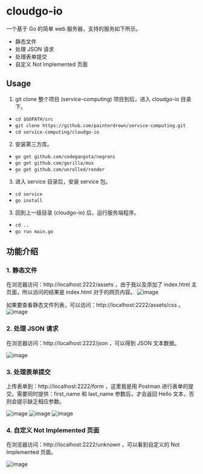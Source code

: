 # cloudgo-io

一个基于 Go 的简单 web 服务器，支持的服务如下所示。
  - 静态文件
  - 处理 JSON 请求
  - 处理表单提交
  - 自定义 Not Implemented 页面

## Usage

1. git clone 整个项目 (service-computing) 项目到后，进入 cloudgo-io 目录下。
  - `cd $GOPATH/src`
  - `git clone https://github.com/painterdrown/service-computing.git`
  - `cd service-computing/cloudgo-io`

2. 安装第三方库。
  - `go get github.com/codegangsta/negroni`
  - `go get github.com/gorilla/mux`
  - `go get github.com/unrolled/render`

3. 进入 service 目录后，安装 service 包。
  - `cd service`
  - `go install`

3. 回到上一级目录 (cloudgo-io) 后，运行服务端程序。
  - `cd ..`
  - `go run main.go`

## 功能介绍

### 1. 静态文件

在浏览器访问：http://localhost:2222/assets ，由于我以及添加了 index.html 主页面，所以访问的结果是 index.html 对于的网页内容。
![image](README/1.1.png)

如果要查看静态文件列表，可以访问：http://localhost:2222/assets/css 。
![image](README/1.2.png)

### 2. 处理 JSON 请求

在浏览器访问：http://localhost:2222/json ，可以得到 JSON 文本数据。

![image](README/2.1.png)

### 3. 处理表单提交

上传表单到：http://localhost:2222/form ，这里我是用 Postman 进行表单的提交。需要同时提供：first_name 和 last_name 参数后，才会返回 Hello 文本，否则会提示缺乏相应参数。

![image](README/3.1.png)
![image](README/3.2.png)
![image](README/3.3.png)


### 4. 自定义 Not Implemented 页面

在浏览器访问：http://localhost:2222/unknown ，可以看到自定义的 Not Implemented 页面。

![image](README/4.1.png)

